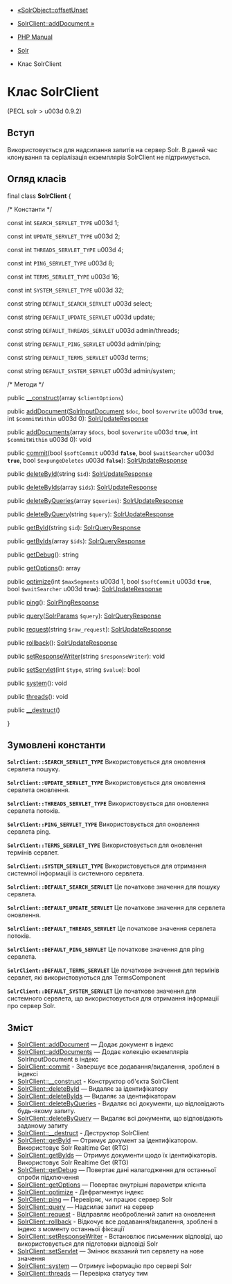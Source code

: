 - [«SolrObject::offsetUnset](solrobject.offsetunset.md)
- [SolrClient::addDocument »](solrclient.adddocument.md)

- [PHP Manual](index.md)
- [Solr](book.solr.md)
- Клас SolrClient

# Клас SolrClient

(PECL solr \> u003d 0.9.2)

## Вступ

Використовується для надсилання запитів на сервер Solr. В даний час
клонування та серіалізація екземплярів SolrClient не підтримується.

## Огляд класів

final class **SolrClient** {

/\* Константи \*/

const int `SEARCH_SERVLET_TYPE` u003d 1;

const int `UPDATE_SERVLET_TYPE` u003d 2;

const int `THREADS_SERVLET_TYPE` u003d 4;

const int `PING_SERVLET_TYPE` u003d 8;

const int `TERMS_SERVLET_TYPE` u003d 16;

const int `SYSTEM_SERVLET_TYPE` u003d 32;

const string `DEFAULT_SEARCH_SERVLET` u003d select;

const string `DEFAULT_UPDATE_SERVLET` u003d update;

const string `DEFAULT_THREADS_SERVLET` u003d admin/threads;

const string `DEFAULT_PING_SERVLET` u003d admin/ping;

const string `DEFAULT_TERMS_SERVLET` u003d terms;

const string `DEFAULT_SYSTEM_SERVLET` u003d admin/system;

/\* Методи \*/

public [\_\_construct](solrclient.construct.md)(array
`$clientOptions`)

public
[addDocument](solrclient.adddocument.md)([SolrInputDocument](class.solrinputdocument.md)
`$doc`, bool `$overwrite` u003d **`true`**, int `$commitWithin` u003d 0):
[SolrUpdateResponse](class.solrupdateresponse.md)

public [addDocuments](solrclient.adddocuments.md)(array `$docs`, bool
`$overwrite` u003d **`true`**, int `$commitWithin` u003d 0): void

public [commit](solrclient.commit.md)(bool `$softCommit` u003d
**`false`**, bool `$waitSearcher` u003d **`true`**, bool `$expungeDeletes` u003d
**`false`**): [SolrUpdateResponse](class.solrupdateresponse.md)

public [deleteById](solrclient.deletebyid.md)(string `$id`):
[SolrUpdateResponse](class.solrupdateresponse.md)

public [deleteByIds](solrclient.deletebyids.md)(array `$ids`):
[SolrUpdateResponse](class.solrupdateresponse.md)

public [deleteByQueries](solrclient.deletebyqueries.md)(array
`$queries`): [SolrUpdateResponse](class.solrupdateresponse.md)

public [deleteByQuery](solrclient.deletebyquery.md)(string `$query`):
[SolrUpdateResponse](class.solrupdateresponse.md)

public [getById](solrclient.getbyid.md)(string `$id`):
[SolrQueryResponse](class.solrqueryresponse.md)

public [getByIds](solrclient.getbyids.md)(array `$ids`):
[SolrQueryResponse](class.solrqueryresponse.md)

public [getDebug](solrclient.getdebug.md)(): string

public [getOptions](solrclient.getoptions.md)(): array

public [optimize](solrclient.optimize.md)(int `$maxSegments` u003d 1, bool
`$softCommit` u003d **`true`**, bool `$waitSearcher` u003d **`true`**):
[SolrUpdateResponse](class.solrupdateresponse.md)

public [ping](solrclient.ping.md)():
[SolrPingResponse](class.solrpingresponse.md)

public
[query](solrclient.query.md)([SolrParams](class.solrparams.md)
`$query`): [SolrQueryResponse](class.solrqueryresponse.md)

public [request](solrclient.request.md)(string `$raw_request`):
[SolrUpdateResponse](class.solrupdateresponse.md)

public [rollback](solrclient.rollback.md)():
[SolrUpdateResponse](class.solrupdateresponse.md)

public [setResponseWriter](solrclient.setresponsewriter.md)(string
`$responseWriter`): void

public [setServlet](solrclient.setservlet.md)(int `$type`, string
`$value`): bool

public [system](solrclient.system.md)(): void

public [threads](solrclient.threads.md)(): void

public [\_\_destruct](solrclient.destruct.md)()

}

## Зумовлені константи

**`SolrClient::SEARCH_SERVLET_TYPE`**
Використовується для оновлення сервлета пошуку.

**`SolrClient::UPDATE_SERVLET_TYPE`**
Використовується для оновлення сервлета оновлення.

**`SolrClient::THREADS_SERVLET_TYPE`**
Використовується для оновлення сервлета потоків.

**`SolrClient::PING_SERVLET_TYPE`**
Використовується для оновлення сервлета ping.

**`SolrClient::TERMS_SERVLET_TYPE`**
Використовується для оновлення термінів сервлет.

**`SolrClient::SYSTEM_SERVLET_TYPE`**
Використовується для отримання системної інформації із системного сервлета.

**`SolrClient::DEFAULT_SEARCH_SERVLET`**
Це початкове значення для пошуку сервлета.

**`SolrClient::DEFAULT_UPDATE_SERVLET`**
Це початкове значення для сервлета оновлення.

**`SolrClient::DEFAULT_THREADS_SERVLET`**
Це початкове значення сервлета потоків.

**`SolrClient::DEFAULT_PING_SERVLET`**
Це початкове значення для ping сервлета.

**`SolrClient::DEFAULT_TERMS_SERVLET`**
Це початкове значення для термінів сервлет, які використовуються для
TermsComponent

**`SolrClient::DEFAULT_SYSTEM_SERVLET`**
Це початкове значення для системного сервлета, що використовується для
отримання інформації про сервер Solr.

## Зміст

- [SolrClient::addDocument](solrclient.adddocument.md) — Додає
документ в індекс
- [SolrClient::addDocuments](solrclient.adddocuments.md) — Додає
колекцію екземплярів SolrInputDocument в індекс
- [SolrClient::commit](solrclient.commit.md) - Завершує все
додавання/видалення, зроблені в індексі
- [SolrClient::\_\_construct](solrclient.construct.md) - Конструктор
об'єкта SolrClient
- [SolrClient::deleteById](solrclient.deletebyid.md) — Видаляє за
ідентифікатору
- [SolrClient::deleteByIds](solrclient.deletebyids.md) — Видаляє за
ідентифікаторам
- [SolrClient::deleteByQueries](solrclient.deletebyqueries.md) -
Видаляє всі документи, що відповідають будь-якому запиту.
- [SolrClient::deleteByQuery](solrclient.deletebyquery.md) — Видаляє
всі документи, що відповідають заданому запиту
- [SolrClient::\_\_destruct](solrclient.destruct.md) - Деструктор
SolrClient
- [SolrClient::getById](solrclient.getbyid.md) — Отримує документ
за ідентифікатором. Використовує Solr Realtime Get (RTG)
- [SolrClient::getByIds](solrclient.getbyids.md) — Отримує
документи щодо їх ідентифікаторів. Використовує Solr Realtime Get (RTG)
- [SolrClient::getDebug](solrclient.getdebug.md) — Повертає дані
налагодження для останньої спроби підключення
- [SolrClient::getOptions](solrclient.getoptions.md) — Повертає
внутрішні параметри клієнта
- [SolrClient::optimize](solrclient.optimize.md) - Дефрагментує
індекс
- [SolrClient::ping](solrclient.ping.md) — Перевіряє, чи працює
сервер Solr
- [SolrClient::query](solrclient.query.md) — Надсилає запит на
сервер
- [SolrClient::request](solrclient.request.md) - Відправляє
необроблений запит на оновлення
- [SolrClient::rollback](solrclient.rollback.md) - Відкочує все
додавання/видалення, зроблені в індекс з моменту останньої фіксації
- [SolrClient::setResponseWriter](solrclient.setresponsewriter.md) -
Встановлює письменник відповіді, що використовується для підготовки відповіді
Solr
- [SolrClient::setServlet](solrclient.setservlet.md) — Змінює
вказаний тип сервлету на нове значення
- [SolrClient::system](solrclient.system.md) — Отримує інформацію про
сервері Solr
- [SolrClient::threads](solrclient.threads.md) — Перевірка статусу
тим
